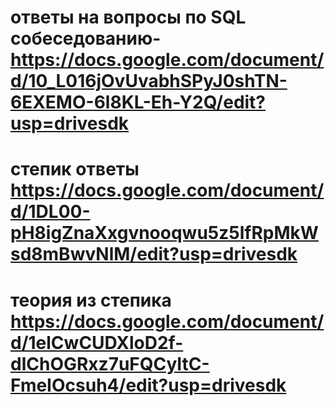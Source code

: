 # ответы на вопросы по SQL собеседованию-https://docs.google.com/document/d/10_L016jOvUvabhSPyJ0shTN-6EXEMO-6l8KL-Eh-Y2Q/edit?usp=drivesdk
# степик ответы https://docs.google.com/document/d/1DL00-pH8igZnaXxgvnooqwu5z5lfRpMkWsd8mBwvNlM/edit?usp=drivesdk
# теория из степика https://docs.google.com/document/d/1elCwCUDXloD2f-dlChOGRxz7uFQCyItC-FmeIOcsuh4/edit?usp=drivesdk

